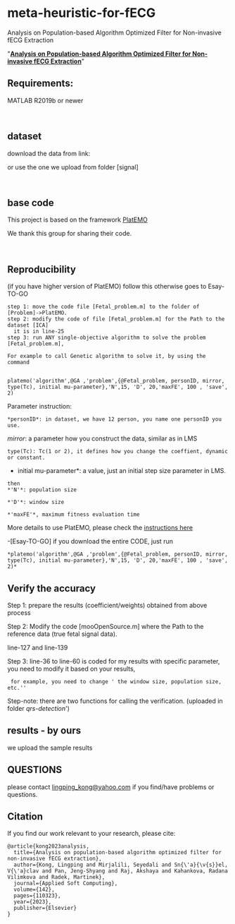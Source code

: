 # meta-heuristic-for-fECG

Analysis on Population-based Algorithm Optimized Filter for Non-invasive fECG Extraction


"**[Analysis on Population-based Algorithm Optimized Filter for Non-invasive fECG Extraction](https://www.sciencedirect.com/science/article/pii/S1568494623003411?dgcid=coauthor)**"

## Requirements: 

MATLAB R2019b or newer

<br>

## dataset 

download the data from link:

or use the one we upload from folder [signal]

<br>

## base code 
This project is based on the framework [PlatEMO](https://github.com/BIMK/PlatEMO)

We thank this group for sharing their code.

<br>

## Reproducibility 

(if you have higher version of PlatEMO) follow this otherwise goes to Esay-TO-GO
    
    step 1: move the code file [Fetal_problem.m] to the folder of [Problem]->PlatEMO.
    step 2: modify the code of file [Fetal_problem.m] for the Path to the dataset [ICA]
      it is in line-25
    step 3: run ANY single-objective algorithm to solve the problem  [Fetal_problem.m],

    For example to call Genetic algorithm to solve it, by using the command 


    platemo('algorithm',@GA ,'problem',{@Fetal_problem, personID, mirror, type(Tc), initial mu-parameter},'N',15, 'D', 20,'maxFE', 100 , 'save', 2)

Parameter instruction:
 
    *personID*: in dataset, we have 12 person, you name one personID you use.

   *mirror*: a parameter how you construct the data, similar as in LMS
    
    type(Tc): Tc(1 or 2), it defines how you change the coeffient, dynamic or constant.
    
   * initial mu-parameter*: a value, just an initial step size parameter in LMS. 
    
    then 
    *'N'*: population size
    
    *'D'*: window size
    
    *'maxFE'*, maximum fitness evaluation time


More details to use PlatEMO, please check the [instructions here](https://github.com/BIMK/PlatEMO) 

-[Esay-TO-GO] if you download the entire CODE, just run

    *platemo('algorithm',@GA ,'problem',{@Fetal_problem, personID, mirror, type(Tc), initial mu-parameter},'N',15, 'D', 20,'maxFE', 100 , 'save', 2)*



## Verify the accuracy

Step 1: prepare the results (coefficient/weights) obtained from above process

Step 2: Modify the code [mooOpenSource.m] where the Path to the reference data (true fetal signal data).

line-127 and line-139

Step 3: line-36 to line-60 is coded for my results with specific parameter, you need to modify it based on your results,

     for example, you need to change ' the window size, population size, etc.''
Step-note: there are two functions for calling the verification. (uploaded in folder *qrs-detection*')     
     
## results - by ours

 we upload the sample results

## QUESTIONS

please contact lingping_kong@yahoo.com if you find/have problems or questions.

## Citation
If you find our work relevant to your research, please cite:
```
@article{kong2023analysis,
  title={Analysis on population-based algorithm optimized filter for non-invasive fECG extraction},
  author={Kong, Lingping and Mirjalili, Seyedali and Sn{\'a}{\v{s}}el, V{\'a}clav and Pan, Jeng-Shyang and Raj, Akshaya and Kahankova, Radana Vilimkova and Radek, Martinek},
  journal={Applied Soft Computing},
  volume={142},
  pages={110323},
  year={2023},
  publisher={Elsevier}
}
```
